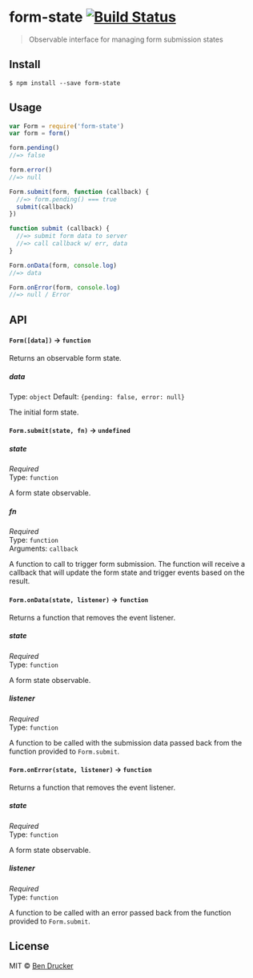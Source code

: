 # form-state [![Build Status](https://travis-ci.org/bendrucker/form-state.svg?branch=master)](https://travis-ci.org/bendrucker/form-state)

> Observable interface for managing form submission states


## Install

```
$ npm install --save form-state
```


## Usage

```js
var Form = require('form-state')
var form = form()

form.pending()
//=> false

form.error()
//=> null

Form.submit(form, function (callback) {
  //=> form.pending() === true
  submit(callback)
})

function submit (callback) {
  //=> submit form data to server
  //=> call callback w/ err, data
}

Form.onData(form, console.log)
//=> data

Form.onError(form, console.log)
//=> null / Error
```

## API

#### `Form([data])` -> `function`

Returns an observable form state.

##### data

Type: `object`
Default: `{pending: false, error: null}`

The initial form state.

#### `Form.submit(state, fn)` -> `undefined`

##### state

*Required*  
Type: `function`

A form state observable.

##### fn

*Required*  
Type: `function`  
Arguments: `callback`

A function to call to trigger form submission. The function will receive a callback that will update the form state and trigger events based on the result.

#### `Form.onData(state, listener)` -> `function`

Returns a function that removes the event listener.

##### state

*Required*  
Type: `function`

A form state observable.

##### listener

*Required*  
Type: `function`

A function to be called with the submission data passed back from the function provided to `Form.submit`.

#### `Form.onError(state, listener)` -> `function`

Returns a function that removes the event listener.

##### state

*Required*  
Type: `function`

A form state observable.

##### listener

*Required*  
Type: `function`

A function to be called with an error passed back from the function provided to `Form.submit`.

## License

MIT © [Ben Drucker](http://bendrucker.me)
